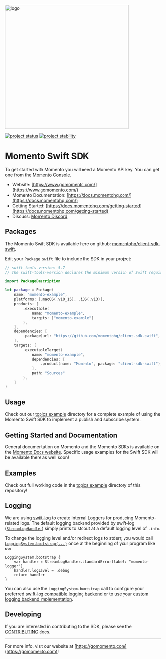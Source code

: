 <head>
  <meta name="Momento Go Client Library Documentation" content="Go client software development kit for Momento Cache">
</head>
<img src="https://docs.momentohq.com/img/logo.svg" alt="logo" width="400"/>

[![project status](https://momentohq.github.io/standards-and-practices/badges/project-status-official.svg)](https://github.com/momentohq/standards-and-practices/blob/main/docs/momento-on-github.md)
[![project stability](https://momentohq.github.io/standards-and-practices/badges/project-stability-alpha.svg)](https://github.com/momentohq/standards-and-practices/blob/main/docs/momento-on-github.md)

# Momento Swift SDK

To get started with Momento you will need a Momento API key. You can get one from the [Momento Console](https://console.gomomento.com).

* Website: [https://www.gomomento.com/](https://www.gomomento.com/)
* Momento Documentation: [https://docs.momentohq.com/](https://docs.momentohq.com/)
* Getting Started: [https://docs.momentohq.com/getting-started](https://docs.momentohq.com/getting-started)
* Discuss: [Momento Discord](https://discord.gg/3HkAKjUZGq)

## Packages

The Momento Swift SDK is available here on github: [momentohq/client-sdk-swift](https://github.com/momentohq/client-sdk-swift). 

Edit your `Package.swift` file to include the SDK in your project:

```swift
// swift-tools-version: 5.7
// The swift-tools-version declares the minimum version of Swift required to build this package.

import PackageDescription

let package = Package(
    name: "momento-example",
    platforms: [.macOS(.v10_15), .iOS(.v13)],
    products: [
        .executable(
            name: "momento-example",
            targets: ["momento-example"]
        ),
    ],
    dependencies: [
        .package(url: "https://github.com/momentohq/client-sdk-swift", exact: "0.3.1")
    ],
    targets: [
        .executableTarget(
            name: "momento-example",
            dependencies: [
                .product(name: "Momento", package: "client-sdk-swift"),
            ],
            path: "Sources"
        ),
    ]
)
```

## Usage

Check out our [topics example](./Examples/topics/README.md) directory for a complete example of using the Momento Swift SDK to implement a publish and subscribe system.

## Getting Started and Documentation

General documentation on Momento and the Momento SDKs is available on the [Momento Docs website](https://docs.momentohq.com/). Specific usage examples for the Swift SDK will be available there as well soon!

## Examples

Check out full working code in the [topics example](./Examples/topics/README.md) directory of this repository!

## Logging

We are using [swift-log](https://github.com/apple/swift-log) to create internal Loggers for producing Momento-related logs. 
The default logging backend provided by swift-log ([`StreamLogHandler`](https://github.com/apple/swift-log/#default-logger-behavior)) simply prints to stdout at a default logging level of `.info`.

To change the logging level and/or redirect logs to stderr, you would call  [`LoggingSystem.bootstrap(...)`](https://github.com/apple/swift-log/#default-logger-behavior) once at the beginning of your program like so:
```
LoggingSystem.bootstrap {
    var handler = StreamLogHandler.standardError(label: "momento-logger")
    handler.logLevel = .debug
    return handler
}
```

You can also use the `LoggingSystem.bootstrap` call to configure your preferred [swift-log compatible logging backend](https://github.com/apple/swift-log/#available-logging-backends-for-applications) or to use your [custom logging backend implementation](https://github.com/apple/swift-log/#on-the-implementation-of-a-logging-backend-a-loghandler).

## Developing

If you are interested in contributing to the SDK, please see the [CONTRIBUTING](./CONTRIBUTING.md) docs.

----------------------------------------------------------------------------------------
For more info, visit our website at [https://gomomento.com](https://gomomento.com)!
